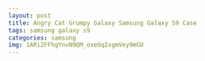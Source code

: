 ```yaml
---
layout: post
title: Angry Cat Grumpy Galaxy Samsung Galaxy S9 Case
tags: samsung galaxy s9
categories: samsung
img: 1ARi2FFhgYnvN9QM_oxeUq2xgmVey9mGU
---
```

